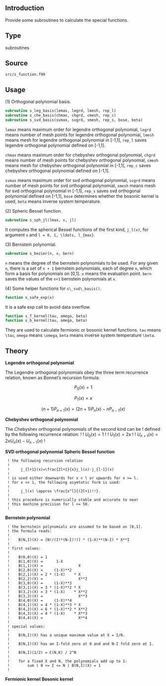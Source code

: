 ## Introduction

Provide some subroutines to calculate the special functions.

## Type

subroutines

## Source

`src/s_function.f90`

## Usage

(1) Orthogonal polynomial basis.

```fortran
subroutine s_leg_basis(lemax, legrd, lmesh, rep_l)
subroutine s_che_basis(chmax, chgrd, cmesh, rep_c)
subroutine s_svd_basis(svmax, svgrd, smesh, rep_s, bose, beta)
```

`lemax` means maximum order for legendre orthogonal polynomial, `legrd` means number of mesh points for legendre orthogonal polynomial, `lmesh` means mesh for legendre orthogonal polynomial in [-1,1], `rep_l` saves legendre orthogonal polynomial defined on [-1,1].

`chmax` means maximum order for chebyshev orthogonal polynomial, `chgrd` means number of mesh points for chebyshev orthogonal polynomial, `cmesh` means mesh for chebyshev orthogonal polynomial in [-1,1], `rep_c` saves chebyshev orthogonal polynomial defined on [-1,1].

`svmax` means maximum order for svd orthogonal polynomial, `svgrd` means number of mesh points for svd orthogonal polynomial, `smesh` means mesh for svd orthogonal polynomial in [-1,1], `rep_s` saves svd orthogonal polynomial defined on [-1,1], `bose` determines whether the bosonic kernel is used, `beta` means inverse system temperature.

(2) Spheric Bessel function.

```fortran
subroutine s_sph_jl(lmax, x, jl)
```

It computes the spherical Bessel functions of the first kind, ``j_l(x)``, for argument ``x`` and ``l = 0, 1, \ldots, l_{max}``.

(3) Bernstein polynomial.

```fortran
subroutine s_bezier(n, x, bern)
```

`n` means the degree of the bernstein polynomials to be used. For any given ``n``, there is a set of ``n + 1`` bernstein polynomials, each of degree ``n``, which form a basis for polynomials on [0,1]. `x` means the evaluation point. `bern` saves the values of the ``n+1`` bernstein polynomials at ``x``.

(4) Some helper functions for `s\_svd\_basis()`.

```fortran
function s_safe_exp(x)
```

It is a safe exp call to avoid data overflow.

```fortran
function s_f_kernel(tau, omega, beta)
function s_b_kernel(tau, omega, beta)
```

They are used to calculate fermionic or bosonic kernel functions. `tau` means ``\tau``, `omega` means ``\omega``, `beta` means inverse system temperature ``\beta``.

## Theory

**Legendre orthogonal polynomial**

The Legendre orthogonal polynomials obey the three term recurrence relation, known as Bonnet’s recursion formula:

```math
\begin{equation}
P_0(x) = 1
\end{equation}
```

```math
\begin{equation}
P_1(x) = x
\end{equation}
```

```math
\begin{equation}
(n+1) P_{n+1}(x) = (2n+1) P_n(x) - n P_{n-1}(x)
\end{equation}
```

**Chebyshev orthogonal polynomial**

The Chebyshev orthogonal polynomials of the second kind can be
     ! defined by the following recurrence relation:
     !
     !     $U_0(x) = 1$
     !
     !     $U_1(x) = 2x$
     !
     !     $U_{n+1}(x) = 2xU_n(x) - U_{n-1}(x)$
     !

**SVD orthogonal polynomial**
**Spheric Bessel function**

     ! the following recursion relation
     !
     !     j_{l+1}(x)=\frac{2l+1}{x}j_l(x)-j_{l-1}(x)
     !
     ! is used either downwards for x < l or upwards for x >= l.
     ! for x << 1, the following asymtotic form is used:
     !
     !     j_l(x) \approx \frac{x^l}{(2l+1)!!}.
     !
     ! this procedure is numerically stable and accurate to near
     ! this machine precision for l <= 50.
     !

**Bernstein polynomial**

     ! the bernstein polynomials are assumed to be based on [0,1].
     ! the formula reads:
     !
     !    B(N,I)(X) = [N!/(I!*(N-I)!)] * (1-X)**(N-I) * X**I
     !
     ! first values:
     !
     !    B(0,0)(X) = 1
     !    B(1,0)(X) =      1-X
     !    B(1,1)(X) =                X
     !    B(2,0)(X) =     (1-X)**2
     !    B(2,1)(X) = 2 * (1-X)    * X
     !    B(2,2)(X) =                X**2
     !    B(3,0)(X) =     (1-X)**3
     !    B(3,1)(X) = 3 * (1-X)**2 * X
     !    B(3,2)(X) = 3 * (1-X)    * X**2
     !    B(3,3)(X) =                X**3
     !    B(4,0)(X) =     (1-X)**4
     !    B(4,1)(X) = 4 * (1-X)**3 * X
     !    B(4,2)(X) = 6 * (1-X)**2 * X**2
     !    B(4,3)(X) = 4 * (1-X)    * X**3
     !    B(4,4)(X) =                X**4
     !
     ! special values:
     !
     !    B(N,I)(X) has a unique maximum value at X = I/N.
     !
     !    B(N,I)(X) has an I-fold zero at 0 and and N-I fold zero at 1.
     !
     !    B(N,I)(1/2) = C(N,K) / 2^N
     !
     !    for a fixed X and N, the polynomials add up to 1:
     !        sum ( 0 <= I <= N ) B(N,I)(X) = 1
     !

**Fermionic kernel**
**Bosonic kernel**
